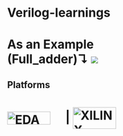 # Verilog-learnings
As an Example<br>
(Full_adder)↴
 <img src="https://cdn.discordapp.com/attachments/830664223259885621/1063765204355260427/image.png" />
=======
<h2>Platforms</h2>
<h1><a href="https://edaplayground.com/" target="blank"><img align="center" src="https://edaplayground.com/img/logo.png?v=2" alt="EDA Playground" height="30" width="100" /></a> &emsp;| 
<a href="https://www.xilinx.com/products/design-tools/vivado.html" target="blank"><img align="center" src="https://www.xilinx.com/content/dam/xilinx/imgs/products/vivado/vivado-ml/vivado-hero-logo-web.png" alt="XILINX" height="50" width="100" /></a> &emsp;
</h1>

